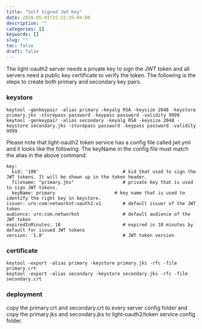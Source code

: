 ```yaml
---
title: "Self Signed Jwt Key"
date: 2020-05-01T15:22:35-04:00
description: ""
categories: []
keywords: []
slug: ""
toc: false
draft: false
---
```



The light-oauth2 server needs a private key to sign the JWT token and all servers need a public key certificate to verify the token. The following is the steps to create both primary and secondary key pairs. 

### keystore

```
keytool -genkeypair -alias primary -keyalg RSA -keysize 2048 -keystore primary.jks -storepass password -keypass password -validity 9999
keytool -genkeypair -alias secondary -keyalg RSA -keysize 2048 -keystore secondary.jks -storepass password -keypass password -validity 9999
```

Please note that light-oauth2 token service has a config file called jwt.yml and it looks like the following. The keyName in the config file must match the alias in the above command. 

```
key:
  kid: '100'                               # kid that used to sign the JWT tokens. It will be shown up in the token header.
  filename: "primary.jks"                  # private key that is used to sign JWT tokens.
  keyName: primary                      # key name that is used to identify the right key in keystore.
issuer: urn:com:networknt:oauth2:v1        # default issuer of the JWT token
audience: urn:com.networknt                # default audience of the JWT token
expiredInMinutes: 10                       # expired in 10 minutes by default for issued JWT tokens
version: '1.0'                             # JWT token version
```



### certificate

```
keytool -export -alias primary -keystore primary.jks -rfc -file primary.crt
keytool -export -alias secondary -keystore secondary.jks -rfc -file secondary.crt

```

### deployment

copy the primary.crt and secondary.crt to every server config folder and copy the primary.jks and secondary.jks to light-oauth2/token service config folder. 

